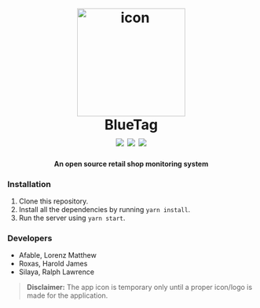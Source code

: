 <h1 align="center">
  <img src="https://cdn.pixabay.com/photo/2017/01/10/03/54/icon-1968248_960_720.png" alt="icon" height="220px" />
  <br/>
  BlueTag
  <br/>
  <img src="https://img.shields.io/badge/status-development-yellow.svg" />
  <img src="https://img.shields.io/badge/node-v8.6.0-green.svg" />
  <img src="https://img.shields.io/badge/mariadb-v10.2.8-green.svg" />
  <br/>
</h1>
<h4 align="center">An open source retail shop monitoring system</h4>

### Installation
1. Clone this repository.
2. Install all the dependencies by running `yarn install`.
3. Run the server using `yarn start`.

### Developers
* Afable, Lorenz Matthew
* Roxas, Harold James
* Silaya, Ralph Lawrence

> **Disclaimer:** The app icon is temporary only until a proper icon/logo is made for the application.
